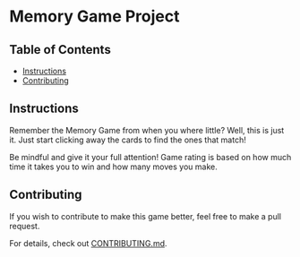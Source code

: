 # Memory Game Project

## Table of Contents

* [Instructions](#instructions)
* [Contributing](#contributing)

## Instructions

Remember the Memory Game from when you where little? Well, this is just it.
Just start clicking away the cards to find the ones that match!

Be mindful and give it your full attention! Game rating is based on how much time it takes you to win and how many moves you make.

## Contributing

If you wish to contribute to make this game better, feel free to make a pull request.

For details, check out [CONTRIBUTING.md](CONTRIBUTING.md).
